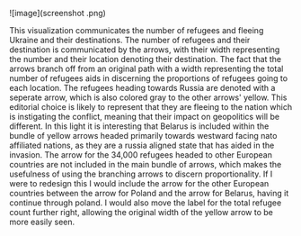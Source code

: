 ![image](screenshot .png)

This visualization communicates the number of refugees and fleeing Ukraine and their destinations.
The number of refugees and their destination is communicated by the arrows, with their width representing the number and their location denoting their destination.
The fact that the arrows branch off from an original path with a width representing the total number of refugees aids in discerning the proportions of refugees going to each location.
The refugees heading towards Russia are denoted with a seperate arrow, which is also colored gray to the other arrows' yellow.
This editorial choice is likely to represent that they are fleeing to the nation which is instigating the conflict, meaning that their impact on geopolitics will be different.
In this light it is interesting that Belarus is included within the bundle of yellow arrows headed primarily towards westward facing nato affiliated nations, as they are a russia aligned state that has aided in the invasion.
The arrow for the 34,000 refugees headed to other European countries are not included in the main bundle of arrows, which makes the usefulness of using the branching arrows to discern proportionality.
If I were to redesign this I would include the arrow for the other European countries between the arrow for Poland and the arrow for Belarus, having it continue through poland. I would also move the label for the total refugee count further right, allowing the original width of the yellow arrow to be more easily seen.
